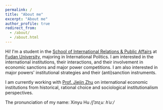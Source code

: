```yaml
---
permalink: /
title: "About me"
excerpt: "About me"
author_profile: true
redirect_from: 
  - /about/
  - /about.html
---
```


Hi! I'm a student in the [School of International Relations & Public Affairs](https://sirpa-en.fudan.edu.cn/) at [Fudan University](https://www.fudan.edu.cn/en/), majoring in International Politics. I am interested in the international institutions, their interactions, and their involvement in economic sanctions and major power competitions. I am also interested in major powers' institutional strategies and their (anti)sanction instruments. 

I am currently working with [Prof. Jiejin Zhu](https://faculty.fudan.edu.cn/zhujiejin/zh_CN/index.htm) on international economic institutions from historical, rational choice and sociological institutionalism perspectives.

The pronunciation of my name: Xinyu Hu _/ʃˈɪnɪˌuː hˈuː/_
